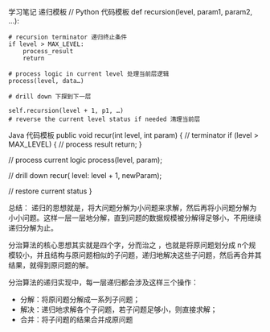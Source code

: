 学习笔记
递归模板
// Python 代码模板
def recursion(level, param1, param2, ...):

    # recursion terminator 递归终止条件
    if level > MAX_LEVEL: 
        process_result 
        return 
        
    # process logic in current level 处理当前层逻辑
    process(level, data…) 
    
    # drill down 下探到下一层
    
    self.recursion(level + 1, p1, …) 
    # reverse the current level status if needed 清理当前层

Java 代码模板
public void recur(int level, int param) {
  // terminator
  if (level > MAX_LEVEL) {
    // process result
    return;
  }

  // process current logic
  process(level, param);

  // drill down
  recur( level: level + 1, newParam);

  // restore current status
}

总结：
递归的思想就是，将大问题分解为小问题来求解，然后再将小问题分解为小小问题。这样一层一层地分解，直到问题的数据规模被分解得足够小，不用继续递归分解为止。

分治算法的核心思想其实就是四个字，分而治之 ，也就是将原问题划分成 n个规模较小，并且结构与原问题相似的子问题，递归地解决这些子问题，然后再合并其结果，就得到原问题的解。

分治算法的递归实现中，每一层递归都会涉及这样三个操作：
* 分解：将原问题分解成一系列子问题；
* 解决：递归地求解各个子问题，若子问题足够小，则直接求解；
* 合并：将子问题的结果合并成原问题
